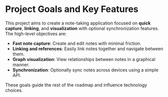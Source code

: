 # Project Goals and Key Features

This project aims to create a note-taking application focused on **quick capture**, **linking**, and **visualization** with optional synchronization features. The high-level objectives are:

- **Fast note capture**: Create and edit notes with minimal friction.
- **Linking and references**: Easily link notes together and navigate between them.
- **Graph visualization**: View relationships between notes in a graphical manner.
- **Synchronization**: Optionally sync notes across devices using a simple API.

These goals guide the rest of the roadmap and influence technology choices.

